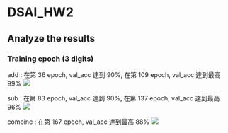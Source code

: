 # DSAI_HW2
## Analyze the results
### Training epoch (3 digits)
add : 在第 36 epoch, val_acc 達到 90%, 在第 109 epoch, val_acc 達到最高 99%
![](https://imgur.com/okX0NZB.png)

sub : 在第 83 epoch, val_acc 達到 90%, 在第 137 epoch, val_acc 達到最高 96%
![](https://imgur.com/rTIr7hp.png)

combine : 在第 167 epoch, val_acc 達到最高 88%
![](https://imgur.com/asFUon2.png)


